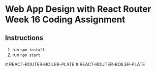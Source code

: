 <!-- 
    Copyright (c) 2023 Promineo Tech
    Author:  Promineo Tech Academic Team
    Subject: React Router Boiler Plate
  ------------------------------------------->
  
# Web App Design with React Router Week 16 Coding Assignment

## Instructions 

1. run ```npm install```
2. run ```npm start```




#   R E A C T - R O U T E R - B O I L E R - P L A T E  
 #   R E A C T - R O U T E R - B O I L E R - P L A T E  
 